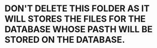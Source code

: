 # DON'T DELETE THIS FOLDER AS IT WILL STORES THE FILES FOR THE DATABASE WHOSE PASTH WILL BE STORED ON THE DATABASE.